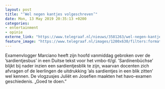 ```yaml
---
layout: post
title: "’Wel negen kantjes volgeschreven’"
date: Mon, 13 May 2019 20:35:13 +0200
categories: 
- entertainment 
- opinie 
externe_link: "https://www.telegraaf.nl/nieuws/3581263/wel-negen-kantjes-volgeschreven"
feature_image: "https://www.telegraaf.nl/images/1200x630/filters:format(jpeg):quality(80)/cdn-kiosk-api.telegraaf.nl/fd738ec4-75ad-11e9-b1c7-02d2fb1aa1d7.jpg"
---
```


<p class="intro">Examenvlogger Marciano heeft zijn hoofd vanmiddag gebroken over de ’sardientjesbus’ in een Duitse tekst voor het vmbo-tl/gl. ’Sardinenbüchse’ blijkt bij nader inzien een sardientjesblik te zijn, waarvan docenten zich afvragen of de leerlingen de uitdrukking ’als sardientjes in een blik zitten’ wel kennen. De vlogzusjes Juliët en Josefien maakten het havo-examen geschiedenis. „Goed te doen.”</p>
